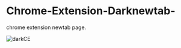 # Chrome-Extension-Darknewtab-
chrome extension newtab page.

![darkCE](https://user-images.githubusercontent.com/28189227/121645201-8ab3e680-cab1-11eb-840f-468782a8aac0.PNG)
